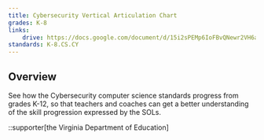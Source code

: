 ```yaml
---
title: Cybersecurity Vertical Articulation Chart
grades: K-8
links:
    drive: https://docs.google.com/document/d/15i2sPEMp6IoFBvQNewr2VH6am9czOTv9xr0ABcdiu_o/edit?usp=drive_link
standards: K-8.CS.CY
---
```


## Overview

See how the Cybersecurity computer science standards progress from grades K-12, so that teachers and coaches can get a better understanding of the skill progression expressed by the SOLs.

::supporter[the Virginia Department of Education]